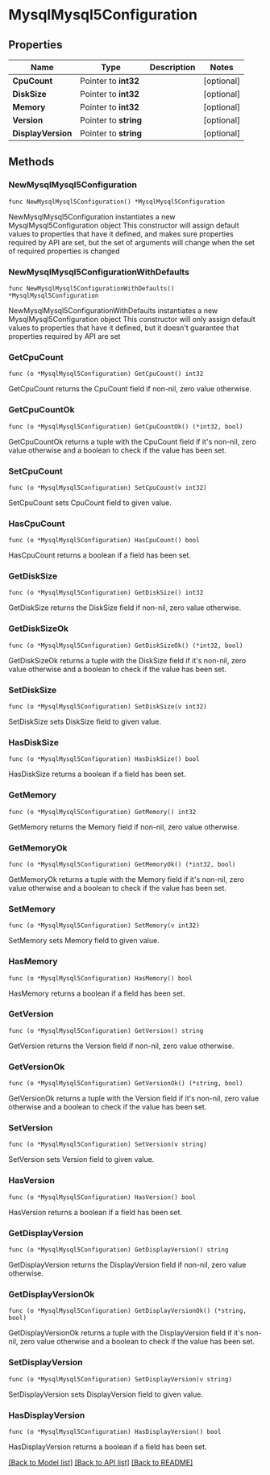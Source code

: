 # MysqlMysql5Configuration

## Properties

Name | Type | Description | Notes
------------ | ------------- | ------------- | -------------
**CpuCount** | Pointer to **int32** |  | [optional] 
**DiskSize** | Pointer to **int32** |  | [optional] 
**Memory** | Pointer to **int32** |  | [optional] 
**Version** | Pointer to **string** |  | [optional] 
**DisplayVersion** | Pointer to **string** |  | [optional] 

## Methods

### NewMysqlMysql5Configuration

`func NewMysqlMysql5Configuration() *MysqlMysql5Configuration`

NewMysqlMysql5Configuration instantiates a new MysqlMysql5Configuration object
This constructor will assign default values to properties that have it defined,
and makes sure properties required by API are set, but the set of arguments
will change when the set of required properties is changed

### NewMysqlMysql5ConfigurationWithDefaults

`func NewMysqlMysql5ConfigurationWithDefaults() *MysqlMysql5Configuration`

NewMysqlMysql5ConfigurationWithDefaults instantiates a new MysqlMysql5Configuration object
This constructor will only assign default values to properties that have it defined,
but it doesn't guarantee that properties required by API are set

### GetCpuCount

`func (o *MysqlMysql5Configuration) GetCpuCount() int32`

GetCpuCount returns the CpuCount field if non-nil, zero value otherwise.

### GetCpuCountOk

`func (o *MysqlMysql5Configuration) GetCpuCountOk() (*int32, bool)`

GetCpuCountOk returns a tuple with the CpuCount field if it's non-nil, zero value otherwise
and a boolean to check if the value has been set.

### SetCpuCount

`func (o *MysqlMysql5Configuration) SetCpuCount(v int32)`

SetCpuCount sets CpuCount field to given value.

### HasCpuCount

`func (o *MysqlMysql5Configuration) HasCpuCount() bool`

HasCpuCount returns a boolean if a field has been set.

### GetDiskSize

`func (o *MysqlMysql5Configuration) GetDiskSize() int32`

GetDiskSize returns the DiskSize field if non-nil, zero value otherwise.

### GetDiskSizeOk

`func (o *MysqlMysql5Configuration) GetDiskSizeOk() (*int32, bool)`

GetDiskSizeOk returns a tuple with the DiskSize field if it's non-nil, zero value otherwise
and a boolean to check if the value has been set.

### SetDiskSize

`func (o *MysqlMysql5Configuration) SetDiskSize(v int32)`

SetDiskSize sets DiskSize field to given value.

### HasDiskSize

`func (o *MysqlMysql5Configuration) HasDiskSize() bool`

HasDiskSize returns a boolean if a field has been set.

### GetMemory

`func (o *MysqlMysql5Configuration) GetMemory() int32`

GetMemory returns the Memory field if non-nil, zero value otherwise.

### GetMemoryOk

`func (o *MysqlMysql5Configuration) GetMemoryOk() (*int32, bool)`

GetMemoryOk returns a tuple with the Memory field if it's non-nil, zero value otherwise
and a boolean to check if the value has been set.

### SetMemory

`func (o *MysqlMysql5Configuration) SetMemory(v int32)`

SetMemory sets Memory field to given value.

### HasMemory

`func (o *MysqlMysql5Configuration) HasMemory() bool`

HasMemory returns a boolean if a field has been set.

### GetVersion

`func (o *MysqlMysql5Configuration) GetVersion() string`

GetVersion returns the Version field if non-nil, zero value otherwise.

### GetVersionOk

`func (o *MysqlMysql5Configuration) GetVersionOk() (*string, bool)`

GetVersionOk returns a tuple with the Version field if it's non-nil, zero value otherwise
and a boolean to check if the value has been set.

### SetVersion

`func (o *MysqlMysql5Configuration) SetVersion(v string)`

SetVersion sets Version field to given value.

### HasVersion

`func (o *MysqlMysql5Configuration) HasVersion() bool`

HasVersion returns a boolean if a field has been set.

### GetDisplayVersion

`func (o *MysqlMysql5Configuration) GetDisplayVersion() string`

GetDisplayVersion returns the DisplayVersion field if non-nil, zero value otherwise.

### GetDisplayVersionOk

`func (o *MysqlMysql5Configuration) GetDisplayVersionOk() (*string, bool)`

GetDisplayVersionOk returns a tuple with the DisplayVersion field if it's non-nil, zero value otherwise
and a boolean to check if the value has been set.

### SetDisplayVersion

`func (o *MysqlMysql5Configuration) SetDisplayVersion(v string)`

SetDisplayVersion sets DisplayVersion field to given value.

### HasDisplayVersion

`func (o *MysqlMysql5Configuration) HasDisplayVersion() bool`

HasDisplayVersion returns a boolean if a field has been set.


[[Back to Model list]](../README.md#documentation-for-models) [[Back to API list]](../README.md#documentation-for-api-endpoints) [[Back to README]](../README.md)


